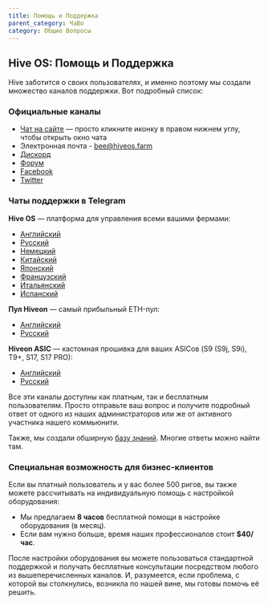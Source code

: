 ```yaml
---
title: Помощь и Поддержка
parent_category: ЧаВо
category: Общие Вопросы
---
```


## Hive OS: Помощь и Поддержка
Hive заботится о своих пользователях, и именно поэтому мы создали множество каналов поддержки. Вот подробный список:

### Официальные каналы
- [Чат на сайте](https://hiveos.farm) — просто кликните иконку в правом нижнем углу, чтобы открыть окно чата
- Электронная почта - bee@hiveos.farm
- [Дискорд](https://discord.gg/xr2jX8Z)
- [Форум](https://forum.hiveos.farm)
- [Facebook](https://www.facebook.com/hiveos/)
- [Twitter](https://twitter.com/hiveonofficial)

### Чаты поддержки в Telegram
**Hive OS** — платформа для управления всеми вашими фермами:
- [Английский](https://t.me/hiveoschat_en)
- [Русский](https://t.me/hiveoschat)
- [Немецкий](https://t.me/hiveoschat_ge)
- [Китайский](https://t.me/hiveoschat_cn)
- [Японский](https://t.me/hiveoschat_jp)
- [Французский](https://t.me/hiveoschat_fr)
- [Итальянский](https://t.me/hiveoschat_italia)
- [Испанский](https://t.me/hiveoschat_es)

**Пул Hiveon** — самый прибыльный ETH-пул:
- [Английский](https://t.me/hiveon_en)
- [Русский](https://t.me/hiveon_ru)

**Hiveon ASIC** — кастомная прошивка для ваших ASICов (S9 (S9j, S9i), T9+, S17, S17 PRO):
- [Английский](https://t.me/hiveonasic_en)   
- [Русский](https://t.me/hiveonasic)    

Все эти каналы доступны как платным, так и бесплатным пользователям. Просто отправьте ваш вопрос и получите подробный ответ от одного из наших администраторов или же от активного участника нашего коммьюнити.

Также, мы создали обширную [базу знаний](https://hiveos.farm/knowledge-base). Многие ответы можно найти там.

### Специальная возможность для бизнес-клиентов
Если вы платный пользователь и у вас более 500 ригов, вы также можете рассчитывать на индивидуальную помощь с настройкой оборудования:
- Мы предлагаем **8 часов** бесплатной помощи в настройке оборудования (в месяц).
- Если вам нужно больше, время наших профессионалов стоит **$40/час**.

После настройки оборудования вы можете пользоваться стандартной поддержкой и получать бесплатные консультации посредством любого из вышеперечисленных каналов. И, разумеется, если проблема, с которой вы столкнулись, возникла по нашей вине, мы готовы помочь её решить.
